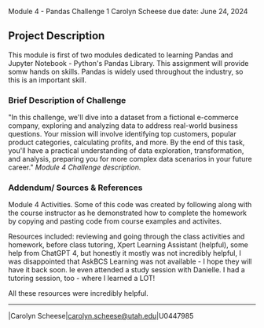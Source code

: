 Module 4 - Pandas Challenge 1
Carolyn Scheese
due date: June 24, 2024

## Project Description 
This module is first of two modules dedicated to learning Pandas and Jupyter Notebook - Python's Pandas Library. This assignment will provide somw hands on skills. Pandas is widely used throughout the industry, so this is an important skill. 

### Brief Description of Challenge
"In this challenge, we'll dive into a dataset from a fictional e-commerce company, exploring and analyzing data to address real-world business questions. Your mission will involve identifying top customers, popular product categories, calculating profits, and more. By the end of this task, you'll have a practical understanding of data exploration, transformation, and analysis, preparing you for more complex data scenarios in your future career." _Module 4 Challenge description._ 


### Addendum/ Sources & References
Module 4 Activities. Some of this code was created by following along with the course instructor as he demonstrated how to complete the homework by copying and pasting code from course examples and activites.

Resources included: reviewing and going through the class activities and homework, before class tutoring, Xpert Learning Assistant (helpful), some help from ChatGPT 4, but honestly it mostly was not incredibly helpful, I was disappointed that AskBCS Learning was not available - I hope they will have it back soon. Ie even attended a study session with Danielle. I had a tutoring session, too - where I learned a LOT!

All these resources were incredibly helpful. 

***
|Carolyn Scheese|carolyn.scheese@utah.edu|U0447985

